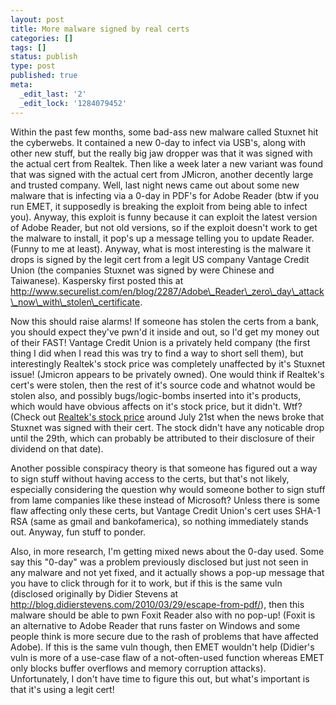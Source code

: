 ```yaml
---
layout: post
title: More malware signed by real certs
categories: []
tags: []
status: publish
type: post
published: true
meta:
  _edit_last: '2'
  _edit_lock: '1284079452'
---
```

Within the past few months, some bad-ass new malware called Stuxnet hit the cyberwebs.  It contained a new 0-day to infect via USB's, along with other new stuff, but the really big jaw dropper was that it was signed with the actual cert from Realtek.  Then like a week later a new variant was found that was signed with the actual cert from JMicron, another decently large and trusted company.  Well, last night news came out about some new malware that is infecting via a 0-day in PDF's for Adobe Reader (btw if you run EMET, it supposedly is breaking the exploit from being able to infect you).  Anyway, this exploit is funny because it can exploit the latest version of Adobe Reader, but not old versions, so if the exploit doesn't work to get the malware to install, it pop's up a message telling you to update Reader.  (Funny to me at least).  Anyway, what is most interesting is the malware it drops is signed by the legit cert from a legit US company Vantage Credit Union (the companies Stuxnet was signed by were Chinese and Taiwanese).  Kaspersky first posted this at <a href="http://www.securelist.com/en/blog/2287/Adobe_Reader_zero_day_attack_now_with_stolen_certificate">http://www.securelist.com/en/blog/2287/Adobe\_Reader\_zero\_day\_attack\_now\_with\_stolen\_certificate</a>.

Now this should raise alarms! If someone has stolen the certs from a bank, you should expect they've pwn'd it inside and out, so I'd get my money out of their FAST!  Vantage Credit Union is a privately held company (the first thing I did when I read this was try to find a way to short sell them), but interestingly Realtek's stock price was completely unaffected by it's Stuxnet issue! (Jmicron appears to be privately owned). One would think if Realtek's cert's were stolen, then the rest of it's source code and whatnot would be stolen also, and possibly bugs/logic-bombs inserted into it's products, which would have obvious affects on it's stock price, but it didn't.  Wtf?  (Check out <a href="http://www.google.com/finance?q=TPE%3A2379">Realtek's stock price</a> around July 21st when the news broke that Stuxnet was signed with their cert.  The stock didn't have any noticable drop until the 29th, which can probably be attributed to their disclosure of their dividend on that date).

Another possible conspiracy theory is that someone has figured out a way to sign stuff without having access to the certs, but that's not likely, especially considering the question why would someone bother to sign stuff from lame companies like these instead of Microsoft? Unless there is some flaw affecting only these certs, but Vantage Credit Union's cert uses SHA-1 RSA (same as gmail and bankofamerica), so nothing immediately stands out.  Anyway, fun stuff to ponder.

Also, in more research, I'm getting mixed news about the 0-day used.  Some say this "0-day" was a problem previously disclosed but just not seen in any malware and not yet fixed, and it actually shows a pop-up message that you have to click through for it to work, but if this is the same vuln (disclosed originally by Didier Stevens at <a href="http://blog.didierstevens.com/2010/03/29/escape-from-pdf/">http://blog.didierstevens.com/2010/03/29/escape-from-pdf/</a>), then this malware should be able to pwn Foxit Reader also with no pop-up!  (Foxit is an alternative to Adobe Reader that runs faster on Windows and some people think is more secure due to the rash of problems that have affected Adobe).  If this is the same vuln though, then EMET wouldn't help (Didier's vuln is more of a use-case flaw of a not-often-used function whereas EMET only blocks buffer overflows and memory corruption attacks).  Unfortunately, I don't have time to figure this out, but what's important is that it's using a legit cert!
